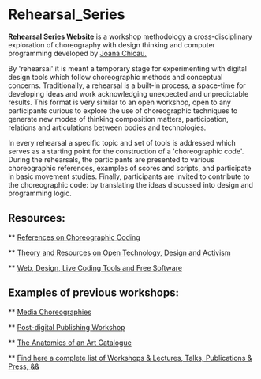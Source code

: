 # Rehearsal_Series

**[Rehearsal Series Website](http://joanachicau.com/rehearsal_series.html)** is a workshop methodology a cross-disciplinary exploration of choreography with design thinking and computer programming developed by [Joana Chicau.](http://joanachicau.com)

By 'rehearsal' it is meant a temporary stage for experimenting with digital design tools which follow choreographic methods and conceptual concerns. Traditionally, a rehearsal is a built-in process, a space-time for developing ideas and work acknowledging unexpected and unpredictable results. This format is very similar to an open workshop, open to any participants curious to explore the use of choreographic techniques to generate new modes of thinking composition matters, participation, relations and articulations between bodies and technologies. 

In every rehearsal a specific topic and set of tools is addressed which serves as a starting point for the construction of a 'choreographic code'. During the rehearsals, the participants are presented to various choreographic references, examples of scores and scripts, and participate in basic movement studies. Finally, participants are invited to contribute to the choreographic code: by translating the ideas discussed into design and programming logic. 



## Resources:

  ** [References on Choreographic Coding](https://github.com/JoBCB/Rehearsal_Series/wiki/References-on-Choreographic-Coding)
  
  ** [Theory and Resources on Open Technology, Design and Activism](https://github.com/JoBCB/Rehearsal_Series/wiki/Resources-and-Theory-on-Open-Technology-and-Design)
  
  ** [Web, Design, Live Coding Tools and Free Software](https://github.com/JoBCB/Rehearsal_Series/wiki/Web,-Design,-Live-Coding-Tools-and-Free-Software)


## Examples of previous workshops:

  ** [Media Choreographies](https://hackersanddesigners.nl/s/Summer_Academy_2018/p/Media_Choreographies:_rehearsal_series)
  
  ** [Post-digital Publishing Workshop](https://instrumentinventors.org/event/reading-room-28-post-digital-publishing-workshop/)
  
  ** [The Anatomies of an Art Catalogue](https://monoskop.org/Exhibition_Library#Joana_Chicau)
  
  ** [Find here a complete list of Workshops & Lectures, Talks, Publications & Press, &&](http://joanachicau.com/joana_chicau_cv.pdf)


